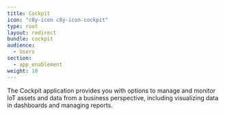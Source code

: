 ```yaml
---
title: Cockpit
icon: "c8y-icon c8y-icon-cockpit"
type: root
layout: redirect
bundle: cockpit
audience:
  - Users
section:
  - app_enablement
weight: 10
---
```


The Cockpit application provides you with options to manage and monitor IoT assets and data from a business perspective, including visualizing data in dashboards and managing reports.
